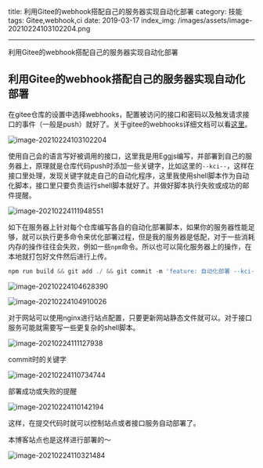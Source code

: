 title: 利用Gitee的webhook搭配自己的服务器实现自动化部署
category: 技能
tags: Gitee,webhook,ci
date: 2019-03-17
index_img: /images/assets/image-20210224103102204.png

---

利用Gitee的webhook搭配自己的服务器实现自动化部署

<!--more-->

## 利用Gitee的webhook搭配自己的服务器实现自动化部署


在gitee仓库的设置中选择webhooks，配置被访问的接口和密码以及触发请求接口的事件（一般是push）就好了。关于gitee的webhooks详细文档可以看[这里](https://gitee.com/help/categories/40)。

![image-20210224103102204](/images/assets/image-20210224103102204.png)



使用自己会的语言写好被调用的接口，这里我是用Eggjs编写，并部署到自己的服务器上，原理就是仓库代码push时添加一些关键字，比如这里的`--kci--`，这样在接口里处理，发现关键字就走自己的自动化程序，这里我使用shell脚本作为自动化脚本，接口里只要负责运行shell脚本就好了。并做好脚本执行失败或成功的邮件提醒。

![image-20210224111948551](/images/assets/image-20210224111948551.png)



如下在服务器上针对每个仓库编写各自的自动化部署脚本，如果你的服务器性能足够，就可以执行更多命令来优化部署过程，但是我的服务器是低配，对于一些消耗内存的操作往往会失败，例如一些`npm`命令。所以也可以简化服务器上的操作，在本地就打包好文件然后进行上传。

```javascript
npm run build && git add ./ && git commit -m 'feature: 自动化部署 --kci--' && git push
```



![image-20210224104628390](/images/assets/image-20210224104628390.png)



![image-20210224104910026](/images/assets/image-20210224104910026.png)



对于网站可以使用nginx进行站点配置，只要更新网站静态文件就可以。对于接口服务可能就需要写一些更复杂的shell脚本。

![image-20210224111127938](/images/assets/image-20210224111127938.png)



commit时的关键字

![image-20210224110734744](/images/assets/image-20210224110734744.png)



部署成功或失败的提醒

![image-20210224110142194](/images/assets/image-20210224110142194.png)



这样，在提交代码时就可以控制站点或者接口服务自动部署了。

本博客站点也是这样进行部署的～

![image-20210224110321484](/images/assets/image-20210224110321484.png)